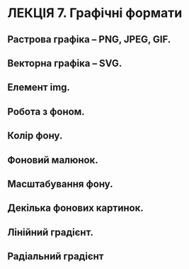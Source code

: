 # ЛЕКЦІЯ 7. Графічні формати
## Растрова графіка – PNG, JPEG, GIF.
## Векторна графіка – SVG.
## Елемент img.
## Робота з фоном.
## Колір фону.
## Фоновий малюнок.
## Масштабування фону.
## Декілька фонових картинок.
## Лінійний градієнт.
## Радіальний градієнт
